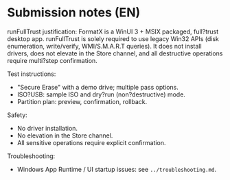# Submission notes (EN)

runFullTrust justification:
FormatX is a WinUI 3 + MSIX packaged, full?trust desktop app. runFullTrust is solely required to use legacy Win32 APIs (disk enumeration, write/verify, WMI/S.M.A.R.T queries). It does not install drivers, does not elevate in the Store channel, and all destructive operations require multi?step confirmation.

Test instructions:
- "Secure Erase" with a demo drive; multiple pass options.
- ISO?USB: sample ISO and dry?run (non?destructive) mode.
- Partition plan: preview, confirmation, rollback.

Safety:
- No driver installation.
- No elevation in the Store channel.
- All sensitive operations require explicit confirmation.

Troubleshooting:
- Windows App Runtime / UI startup issues: see `../troubleshooting.md`.
